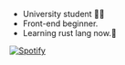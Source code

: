 - University student 🧑‍🎓
- Front-end beginner.
- Learning rust lang now.🦀

[![Spotify](https://spotify-github-profile.vercel.app/api/view?uid=gws7zd2oawioswqfuua45iltm&cover_image=true)](https://open.spotify.com/collection/tracks:7lQasnlWcxSwfT17sFklTx)

<!-- [![spotify-github-profile](https://spotify-github-profile.vercel.app/api/view?uid=gws7zd2oawioswqfuua45iltm&cover_image=true&theme=default)](https://github.com/kittinan/spotify-github-profile) -->
